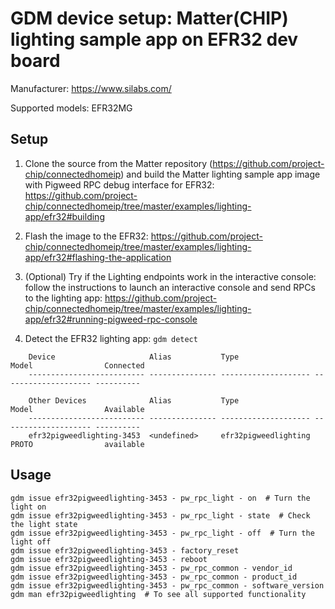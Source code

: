 # GDM device setup: Matter(CHIP) lighting sample app on EFR32 dev board

Manufacturer: https://www.silabs.com/

Supported models: EFR32MG

## Setup

1.  Clone the source from the Matter repository
    (https://github.com/project-chip/connectedhomeip) and build the Matter
    lighting sample app image with Pigweed RPC debug interface for EFR32:
    https://github.com/project-chip/connectedhomeip/tree/master/examples/lighting-app/efr32#building

2.  Flash the image to the EFR32:
    https://github.com/project-chip/connectedhomeip/tree/master/examples/lighting-app/efr32#flashing-the-application

3.  (Optional) Try if the Lighting endpoints work in the interactive console:
    follow the instructions to launch an interactive console and send RPCs to
    the lighting app:
    https://github.com/project-chip/connectedhomeip/tree/master/examples/lighting-app/efr32#running-pigweed-rpc-console

4.  Detect the EFR32 lighting app: `gdm detect`

```shell
    Device                     Alias           Type                 Model                Connected
    -------------------------- --------------- -------------------- -------------------- ----------

    Other Devices              Alias           Type                 Model                Available
    -------------------------- --------------- -------------------- -------------------- ----------
    efr32pigweedlighting-3453  <undefined>     efr32pigweedlighting PROTO                available
```

## Usage

```shell
gdm issue efr32pigweedlighting-3453 - pw_rpc_light - on  # Turn the light on
gdm issue efr32pigweedlighting-3453 - pw_rpc_light - state  # Check the light state
gdm issue efr32pigweedlighting-3453 - pw_rpc_light - off  # Turn the light off
gdm issue efr32pigweedlighting-3453 - factory_reset
gdm issue efr32pigweedlighting-3453 - reboot
gdm issue efr32pigweedlighting-3453 - pw_rpc_common - vendor_id
gdm issue efr32pigweedlighting-3453 - pw_rpc_common - product_id
gdm issue efr32pigweedlighting-3453 - pw_rpc_common - software_version
gdm man efr32pigweedlighting  # To see all supported functionality
```
